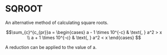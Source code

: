 # SQROOT
An alternative method of calculating square roots.

$$\sum_{c}^{c_{pr}}a =
\begin{cases} 
a - 1 \times 10^{-c} & \text{, } a^2 > x \\
a + 1 \times 10^{-c} & \text{, } a^2 < x 
\end{cases}
$$

A reduction can be applied to the value of a.
